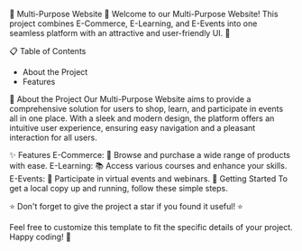 🌟 Multi-Purpose Website 🌟
Welcome to our Multi-Purpose Website! This project combines E-Commerce, E-Learning, and E-Events into one seamless platform with an attractive and user-friendly UI. 🚀

📋 Table of Contents 
 - About the Project
 - Features

📝 About the Project
Our Multi-Purpose Website aims to provide a comprehensive solution for users to shop, learn, and participate in events all in one place. With a sleek and modern design, the platform offers an intuitive user experience, ensuring easy navigation and a pleasant interaction for all users.

✨ Features
E-Commerce: 🛒 Browse and purchase a wide range of products with ease.
E-Learning: 📚 Access various courses and enhance your skills.
E-Events: 🎉 Participate in virtual events and webinars.
🚀 Getting Started
To get a local copy up and running, follow these simple steps.

⭐️ Don't forget to give the project a star if you found it useful! ⭐️

Feel free to customize this template to fit the specific details of your project. Happy coding! 🚀
